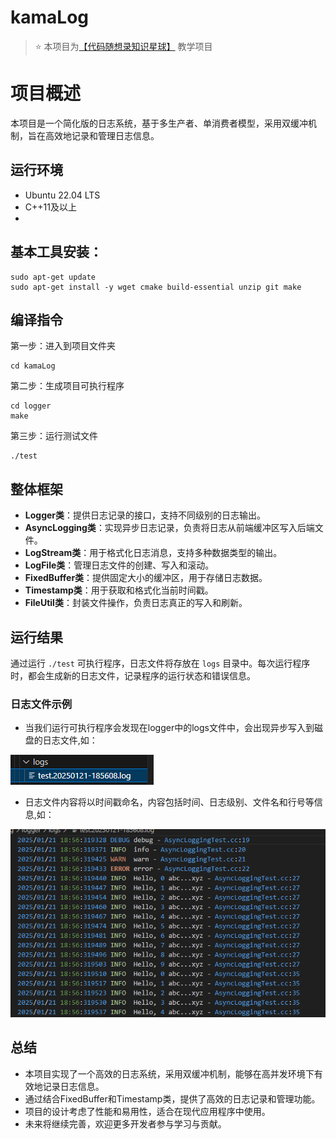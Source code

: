 # kamaLog
> ⭐️ 本项目为[【代码随想录知识星球】](https://programmercarl.com/other/kstar.html) 教学项目

# 项目概述
本项目是一个简化版的日志系统，基于多生产者、单消费者模型，采用双缓冲机制，旨在高效地记录和管理日志信息。

## 运行环境
- Ubuntu 22.04 LTS
- C++11及以上
- 
## 基本工具安装：

```shell
sudo apt-get update
sudo apt-get install -y wget cmake build-essential unzip git make
```

## 编译指令

第一步：进入到项目文件夹

```shell 
cd kamaLog 
```

第二步：生成项目可执行程序

```shell
cd logger
make
```

第三步：运行测试文件

```shell
./test
```

## 整体框架

- **Logger类**：提供日志记录的接口，支持不同级别的日志输出。
- **AsyncLogging类**：实现异步日志记录，负责将日志从前端缓冲区写入后端文件。
- **LogStream类**：用于格式化日志消息，支持多种数据类型的输出。
- **LogFile类**：管理日志文件的创建、写入和滚动。
- **FixedBuffer类**：提供固定大小的缓冲区，用于存储日志数据。
- **Timestamp类**：用于获取和格式化当前时间戳。
- **FileUtil类**：封装文件操作，负责日志真正的写入和刷新。

## 运行结果

通过运行 `./test` 可执行程序，日志文件将存放在 `logs` 目录中。每次运行程序时，都会生成新的日志文件，记录程序的运行状态和错误信息。

### 日志文件示例

- 当我们运行可执行程序会发现在logger中的logs文件中，会出现异步写入到磁盘的日志文件,如：
   
![imag](./logger/img/1.png)

- 日志文件内容将以时间戳命名，内容包括时间、日志级别、文件名和行号等信息,如：
  
![imag](./logger/img/2.png)

## 总结

- 本项目实现了一个高效的日志系统，采用双缓冲机制，能够在高并发环境下有效地记录日志信息。
- 通过结合FixedBuffer和Timestamp类，提供了高效的日志记录和管理功能。
- 项目的设计考虑了性能和易用性，适合在现代应用程序中使用。
- 未来将继续完善，欢迎更多开发者参与学习与贡献。
